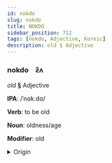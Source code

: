 ```yaml
---
id: nokdo
slug: nokdo
title: NOKDO
sidebar_position: 712
tags: [nokdo, Adjective, Koreic]
description: old § Adjective
---
```


### nokdo&emsp;<span kind="abugida">ƨ̑ʌ</span>

*old* **§** Adjective

**IPA**: /ˈnɑk.dɑ/

**Verb**: to be old

**Noun**: oldness/age

**Modifier**: old

<details>
    <summary>Origin</summary>
    Korean 낡다 nakda [na̠k̚t͈a̠]<br/>
    <em>Koreic Language Family</em>
</details>